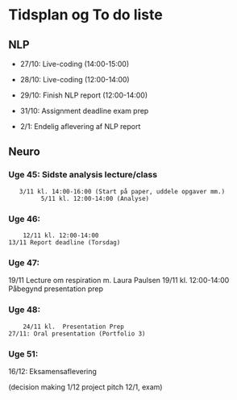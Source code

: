 # Tidsplan og To do liste

## NLP

- 27/10: Live-coding (14:00-15:00)

- 28/10: Live-coding (12:00-14:00) 

- 29/10: Finish NLP report (12:00-14:00)

- 31/10: Assignment deadline exam prep

-  2/1: Endelig aflevering af NLP report 


##  Neuro

### Uge 45: Sidste analysis lecture/class
	   3/11 kl. 14:00-16:00 (Start på paper, uddele opgaver mm.)
             5/11 kl. 12:00-14:00 (Analyse)

### Uge 46: 
	    12/11 kl. 12:00-14:00		
    13/11 Report deadline (Torsdag)

### Uge 47: 
   19/11 Lecture om respiration m. Laura Paulsen
    19/11 kl. 12:00-14:00 Påbegynd presentation prep

### Uge 48: 
	    24/11 kl.  Presentation Prep
    27/11: Oral presentation (Portfolio 3)

### Uge 51: 
   16/12: Eksamensaflevering

(decision making
1/12 project pitch
12/1, exam)
